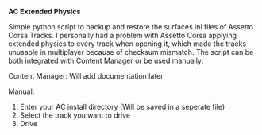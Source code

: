 **AC Extended Physics**

Simple python script to backup and restore the surfaces.ini files of Assetto Corsa Tracks.
I personally had a problem with Assetto Corsa applying extended physics to every track when opening it,
which made the tracks unusable in multiplayer because of checksum mismatch.
The script can be both integrated with Content Manager or be used manually:

Content Manager:
Will add documentation later

Manual:
1. Enter your AC install directory (Will be saved in a seperate file)
2. Select the track you want to drive
3. Drive
